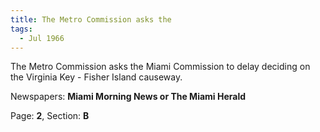 ```yaml
---  
title: The Metro Commission asks the  
tags:  
  - Jul 1966  
---  
```

  
The Metro Commission asks the Miami Commission to delay deciding on the Virginia Key - Fisher Island causeway.  
  
Newspapers: **Miami Morning News or The Miami Herald**  
  
Page: **2**, Section: **B** 
